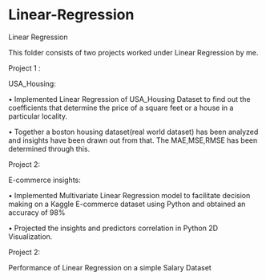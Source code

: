 # Linear-Regression
Linear Regression


This  folder consists of two projects worked under Linear Regression by me.

Project 1 :

USA_Housing:

• Implemented Linear Regression of USA_Housing Dataset to find out the coefficients that determine the price of a square feet or a house in a particular locality. 

•	Together a boston housing dataset(real world dataset) has been analyzed and insights have been drawn out from that. The MAE,MSE,RMSE has been determined through this.

Project 2:

E-commerce insights:

•	Implemented Multivariate Linear Regression model to facilitate decision making on a Kaggle E-commerce dataset using Python and obtained an accuracy of 98%

•	Projected the insights and predictors correlation in Python 2D Visualization.

Project 2:

Performance of Linear Regression on a simple Salary Dataset
